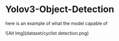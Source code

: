# Yolov3-Object-Detection

here is an example of what the model capable of

![Alt Img](dataset/cyclist detection.png)
